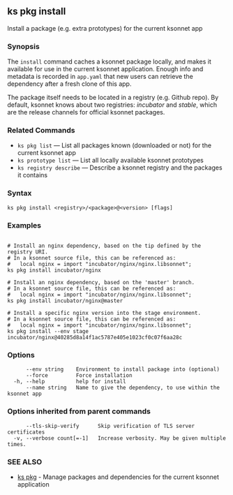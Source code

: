 ## ks pkg install

Install a package (e.g. extra prototypes) for the current ksonnet app

### Synopsis


The `install` command caches a ksonnet package locally, and makes it available
for use in the current ksonnet application. Enough info and metadata is recorded in
`app.yaml` that new users can retrieve the dependency after a fresh clone of this app.

The package itself needs to be located in a registry (e.g. Github repo). By default,
ksonnet knows about two registries: *incubator* and *stable*, which are the release
channels for official ksonnet packages.

### Related Commands

* `ks pkg list` — List all packages known (downloaded or not) for the current ksonnet app
* `ks prototype list` — List all locally available ksonnet prototypes
* `ks registry describe` — Describe a ksonnet registry and the packages it contains

### Syntax


```
ks pkg install <registry>/<package>@<version> [flags]
```

### Examples

```

# Install an nginx dependency, based on the tip defined by the registry URI.
# In a ksonnet source file, this can be referenced as:
#   local nginx = import "incubator/nginx/nginx.libsonnet";
ks pkg install incubator/nginx

# Install an nginx dependency, based on the 'master' branch.
# In a ksonnet source file, this can be referenced as:
#   local nginx = import "incubator/nginx/nginx.libsonnet";
ks pkg install incubator/nginx@master

# Install a specific nginx version into the stage environment.
# In a ksonnet source file, this can be referenced as:
#   local nginx = import "incubator/nginx/nginx.libsonnet";
ks pkg install --env stage incubator/nginx@40285d8a14f1ac5787e405e1023cf0c07f6aa28c

```

### Options

```
      --env string    Environment to install package into (optional)
      --force         Force installation
  -h, --help          help for install
      --name string   Name to give the dependency, to use within the ksonnet app
```

### Options inherited from parent commands

```
      --tls-skip-verify      Skip verification of TLS server certificates
  -v, --verbose count[=-1]   Increase verbosity. May be given multiple times.
```

### SEE ALSO

* [ks pkg](ks_pkg.md)	 - Manage packages and dependencies for the current ksonnet application

